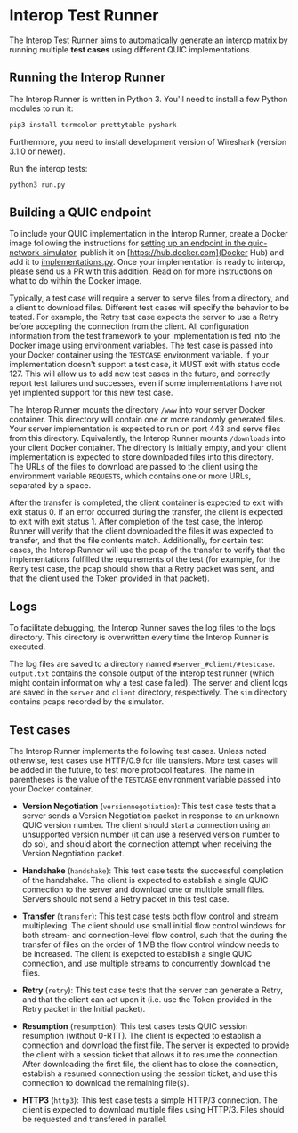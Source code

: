# Interop Test Runner

The Interop Test Runner aims to automatically generate an interop matrix by running multiple **test cases** using different QUIC implementations.

## Running the Interop Runner

The Interop Runner is written in Python 3. You'll need to install a few Python modules to run it:

```bash
pip3 install termcolor prettytable pyshark
```

Furthermore, you need to install development version of Wireshark (version 3.1.0 or newer).

Run the interop tests:
```bash
python3 run.py
```

## Building a QUIC endpoint

To include your QUIC implementation in the Interop Runner, create a Docker image following the instructions for [setting up an endpoint in the quic-network-simulator](https://github.com/marten-seemann/quic-network-simulator), publish it on [https://hub.docker.com](Docker Hub) and add it to [implementations.py](implementations.py). Once your implementation is ready to interop, please send us a PR with this addition. Read on for more instructions on what to do within the Docker image.

Typically, a test case will require a server to serve files from a directory, and a client to download files. Different test cases will specify the behavior to be tested. For example, the Retry test case expects the server to use a Retry before accepting the connection from the client. All configuration information from the test framework to your implementation is fed into the Docker image using environment variables. The test case is passed into your Docker container using the `TESTCASE` environment variable. If your implementation doesn't support a test case, it MUST exit with status code 127. This will allow us to add new test cases in the future, and correctly report test failures und successes, even if some implementations have not yet implented support for this new test case.

The Interop Runner mounts the directory `/www` into your server Docker container. This directory will contain one or more randomly generated files. Your server implementation is expected to run on port 443 and serve files from this directory.
Equivalently, the Interop Runner mounts `/downloads` into your client Docker container. The directory is initially empty, and your client implementation is expected to store downloaded files into this directory. The URLs of the files to download are passed to the client using the environment variable `REQUESTS`, which contains one or more URLs, separated by a space.

After the transfer is completed, the client container is expected to exit with exit status 0. If an error occurred during the transfer, the client is expected to exit with exit status 1.
After completion of the test case, the Interop Runner will verify that the client downloaded the files it was expected to transfer, and that the file contents match. Additionally, for certain test cases, the Interop Runner will use the pcap of the transfer to verify that the implementations fulfilled the requirements of the test (for example, for the Retry test case, the pcap should show that a Retry packet was sent, and that the client used the Token provided in that packet).

## Logs

To facilitate debugging, the Interop Runner saves the log files to the logs directory. This directory is overwritten every time the Interop Runner is executed.

The log files are saved to a directory named `#server_#client/#testcase`. `output.txt` contains the console output of the interop test runner (which might contain information why a test case failed). The server and client logs are saved in the `server` and `client` directory, respectively. The `sim` directory contains pcaps recorded by the simulator.

## Test cases

The Interop Runner implements the following test cases. Unless noted otherwise, test cases use HTTP/0.9 for file transfers. More test cases will be added in the future, to test more protocol features. The name in parentheses is the value of the `TESTCASE` environment variable passed into your Docker container.

* **Version Negotiation** (`versionnegotiation`): This test case tests that a server sends a Version Negotiation packet in response to an unknown QUIC version number. The client should start a connection using an unsupported version number (it can use a reserved version number to do so), and should abort the connection attempt when receiving the Version Negotiation packet.

* **Handshake** (`handshake`): This test case tests the successful completion of the handshake. The client is expected to establish a single QUIC connection to the server and download one or multiple small files. Servers should not send a Retry packet in this test case.

* **Transfer** (`transfer`): This test case tests both flow control and stream multiplexing. The client should use small initial flow control windows for both stream- and connection-level flow control, such that the during the transfer of files on the order of 1 MB the flow control window needs to be increased. The client is exepcted to establish a single QUIC connection, and use multiple streams to concurrently download the files.

* **Retry** (`retry`): This test case tests that the server can generate a Retry, and that the client can act upon it (i.e. use the Token provided in the Retry packet in the Initial packet). 

* **Resumption** (`resumption`): This test cases tests QUIC session resumption (without 0-RTT). The client is expected to establish a connection and download the first file. The server is expected to provide the client with a session ticket that allows it to resume the connection. After downloading the first file, the client has to close the connection, establish a resumed connection using the session ticket, and use this connection to download the remaining file(s).

* **HTTP3** (`http3`): This test case tests a simple HTTP/3 connection. The client is expected to download multiple files using HTTP/3. Files should be requested and transfered in parallel.
